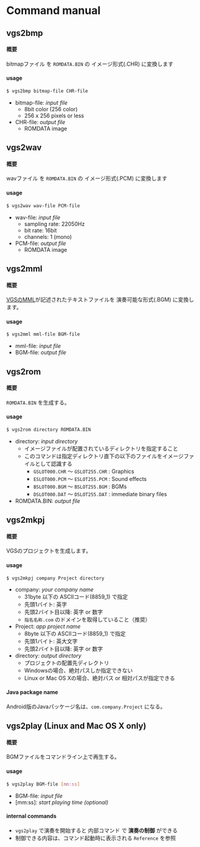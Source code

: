 # Command manual

## vgs2bmp
#### 概要
bitmapファイル を `ROMDATA.BIN` の イメージ形式(.CHR) に変換します

#### usage
```bash
$ vgs2bmp bitmap-file CHR-file
```
- bitmap-file: _input file_
  - 8bit color (256 color)
  - 256 x 256 pixels or less
- CHR-file: _output file_
  - ROMDATA image

## vgs2wav
#### 概要
wavファイル を `ROMDATA.BIN` の イメージ形式(.PCM) に変換します

#### usage
```bash
$ vgs2wav wav-file PCM-file
```
- wav-file: _input file_
  - sampling rate: 22050Hz
  - bit rate: 16bit
  - channels: 1 (mono)
- PCM-file: _output file_
  - ROMDATA image

## vgs2mml
#### 概要
[VGSのMML](https://github.com/suzukiplan/vgs2/blob/master/MML.md)が記述されたテキストファイルを 演奏可能な形式(.BGM) に変換します。

#### usage
```bash
$ vgs2mml mml-file BGM-file
```
- mml-file: _input file_
- BGM-file: _output file_

## vgs2rom
#### 概要
`ROMDATA.BIN` を生成する。

#### usage
```bash
$ vgs2rom directory ROMDATA.BIN
```
- directory: _input directory_
  - イメージファイルが配置されているディレクトリを指定すること
  - このコマンドは指定ディレクトリ直下の以下のファイルをイメージファイルとして認識する
    - `GSLOT000.CHR` 〜 `GSLOT255.CHR` : Graphics
    - `ESLOT000.PCM` 〜 `ESLOT255.PCM` : Sound effects
    - `BSLOT000.BGM` 〜 `BSLOT255.BGM` : BGMs
    - `DSLOT000.DAT` 〜 `DSLOT255.DAT` : immediate binary files
- ROMDATA.BIN: _output file_

## vgs2mkpj
#### 概要
VGSのプロジェクトを生成します。

#### usage
```
$ vgs2mkpj company Project directory
```
- company: _your company name_
  - 31byte 以下の ASCIIコード(8859_1) で指定
  - 先頭1バイト: 英字
  - 先頭2バイト目以降: 英字 or 数字
  - `指名名称.com` のドメインを取得していること（推奨）
- Project: _app project name_
  - 8byte 以下の ASCIIコード(8859_1) で指定
  - 先頭1バイト: 英大文字
  - 先頭2バイト目以降: 英字 or 数字
- directory: _output directory_
  - プロジェクトの配置先ディレクトリ
  - Windowsの場合、絶対パスしか指定できない
  - Linux or Mac OS Xの場合、絶対パス or 相対パスが指定できる

#### Java package name
Android版のJavaパッケージ名は、`com.company.Project` になる。

## vgs2play (Linux and Mac OS X only)
#### 概要
BGMファイルをコマンドライン上で再生する。

#### usage
```bash
$ vgs2play BGM-file [mm:ss]
```
- BGM-file: _input file_
- [mm:ss]: _start playing time (optional)_

#### internal commands
- `vgs2play` で演奏を開始すると 内部コマンド で __演奏の制御__ ができる
- 制御できる内容は、コマンド起動時に表示される `Reference` を参照
